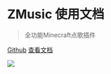 # ZMusic 使用文档

> 全功能Minecraft点歌插件

[Github](https://github.com/RealHeart/ZMusic)
[查看文档](#介绍)

![](http://api.zhenxin.xyz/acg/url)
